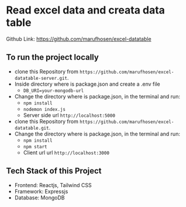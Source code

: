 # Read excel data and creata data table

Github Link:
https://github.com/marufhosen/excel-datatable

## To run the project locally

- clone this Repository from `https://github.com/marufhosen/excel-datatable-server.git`.
- Inside directory where is package.json and create a .env file
  - `DB_URI=your-mongodb-url`
- Change the directory where is package.json, in the terminal and run:
  - `npm install`
  - `nodemon index.js`
  - Server side url `http://localhost:5000`
- clone this Repository from `https://github.com/marufhosen/excel-datatable.git`.
- Change the directory where is package.json, in the terminal and run:
  - `npm install`
  - `npm start`
  - Client url url `http://localhost:3000`

## Tech Stack of this Project

- Frontend: Reactjs, Tailwind CSS
- Framework: Expressjs
- Database: MongoDB
